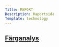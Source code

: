 ```yaml
---
Title: REPORT
Description: Raportsida
Template: technology
---
```


<div class="analysisbox">
    <h2 class="navlinks"><a href="%base_url%?analysis/01_colors">Färganalys</a></h2>
</div>
